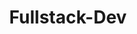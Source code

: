 ---
layout: project-category
title: Fullstack-Dev
permalink: /projects/project_categories/fullstack-dev/
---